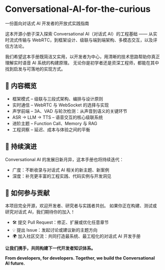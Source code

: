 # Conversational-AI-for-the-curious
一份面向对话式 AI 开发者的开放式实践指南

这本开源小册子深入探索 Conversational AI（对话式 AI）的工程基础 ——
从实时流式传输与 WebRTC，到框架设计、级联与端到端架构、多模态交互，以及评估方法论。

我们希望这本手册既简洁又实用，以开发者为中心，用清晰的技术思路帮助你真正理解实时语音 AI 系统的构建原理。
无论你是初学者还是资深工程师，都能在其中找到启发与可落地的实现方式。

## 📘 内容概览
- 框架模式 – 级联与三段式架构、编排与设计原则
- 实时通信 – WebRTC 与 WebSocket 的选择与实现
-	声学前端 – 3A、VAD 与轮次检测：从声音到语义的关键环节
- ASR → LLM → TTS – 语音交互的核心级联系统
- 进阶主题 – Function Call、Memory 与 RAG
- 工程洞察 – 延迟、成本与体验之间的平衡
  

## 🌱 持续演进

Conversational AI 的发展日新月异，这本手册也将持续迭代：
- 广度：不断收录与对话式 AI 相关的新主题、新案例
- 深度：补充更丰富的工程实践、代码实例与开发洞见
  

## 🤝 如何参与贡献

本项目完全开源，欢迎开发者、研究者与实践者共创。
如果你正在构建、测试或研究对话式 AI，我们期待你的加入！
- 🛠 提交 Pull Request：修正、扩展或优化任意章节
- 💡 提出 Issue：发起讨论或建议新的主题方向
- 🌍 加入社区交流：共同打造最系统、最工程化的对话式 AI 开发手册


**让我们携手，共同构建下一代开发者知识体系。** <p>
**From developers, for developers. Together, we build the Conversational AI future.**
